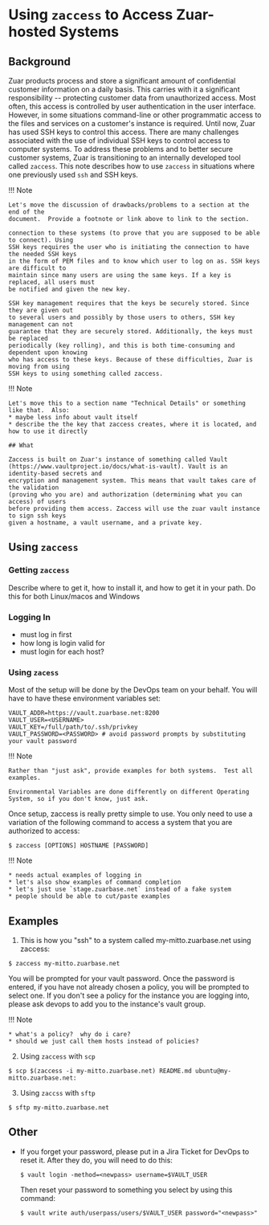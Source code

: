# Using `zaccess` to Access Zuar-hosted Systems

## Background

Zuar products process and store a significant amount of confidential customer
information on a daily basis.  This carries with it a significant responsibility --
protecting customer data from unauthorized access.  Most often, this access is
controlled by user authentication in the user interface.  However, in some situations
command-line or other programmatic access to the files and services on a customer's
instance is required.  Until now, Zuar has used SSH keys to control this access.  There
are many challenges associated with the use of individual SSH keys to control access to
computer systems.  To address these problems and to better secure customer systems, Zuar
is transitioning to an internally developed tool called `zaccess`.  This note describes
how to use `zaccess` in situations where one previously used `ssh` and SSH keys.

!!! Note

	Let's move the discussion of drawbacks/problems to a section at the end of the
	document.  Provide a footnote or link above to link to the section.

	connection to these systems (to prove that you are supposed to be able to connect). Using
	SSH keys requires the user who is initiating the connection to have the needed SSH keys
	in the form of PEM files and to know which user to log on as. SSH keys are difficult to
	maintain since many users are using the same keys. If a key is replaced, all users must
	be notified and given the new key.

	SSH key management requires that the keys be securely stored. Since they are given out
	to several users and possibly by those users to others, SSH key management can not
	guarantee that they are securely stored. Additionally, the keys must be replaced
	periodically (key rolling), and this is both time-consuming and dependent upon knowing
	who has access to these keys. Because of these difficulties, Zuar is moving from using
	SSH keys to using something called zaccess.

!!! Note

	Let's move this to a section name "Technical Details" or something like that.  Also:
    * maybe less info about vault itself
	* describe the the key that zaccess creates, where it is located, and how to use it directly

	## What

	Zaccess is built on Zuar's instance of something called Vault
	(https://www.vaultproject.io/docs/what-is-vault). Vault is an identity-based secrets and
	encryption and management system. This means that vault takes care of the validation
	(proving who you are) and authorization (determining what you can access) of users
	before providing them access. Zaccess will use the zuar vault instance to sign ssh keys
	given a hostname, a vault username, and a private key.


## Using `zaccess`

### Getting `zaccess`

Describe where to get it, how to install it, and how to get it in your path.  Do this
for both Linux/macos and Windows

### Logging In

* must log in first
* how long is login valid for
* must login for each host?

### Using `zacess`

Most of the setup will be done by the DevOps team on your behalf. You will have to have
these environment variables set:
```
VAULT_ADDR=https://vault.zuarbase.net:8200
VAULT_USER=<USERNAME>
VAULT_KEY=/full/path/to/.ssh/privkey
VAULT_PASSWORD=<PASSWORD> # avoid password prompts by substituting your vault password
```

!!! Note

    Rather than "just ask", provide examples for both systems.  Test all examples.

    Environmental Variables are done differently on different Operating System, so if you don't know, just ask.
 
Once setup, zaccess is really pretty simple to use. You only need to use a variation of
the following command to access a system that you are authorized to access:
```
$ zaccess [OPTIONS] HOSTNAME [PASSWORD]
```
  
!!! Note

    * needs actual examples of logging in
	* let's also show examples of command completion
    * let's just use `stage.zuarbase.net` instead of a fake system
	* people should be able to cut/paste examples

## Examples

1. This is how you "ssh" to a system called my-mitto.zuarbase.net using zaccess:
```
$ zaccess my-mitto.zuarbase.net
```
  
You will be prompted for your vault password. Once the password is entered, if you have
not already chosen a policy, you will be prompted to select one. If you don't see a
policy for the instance you are logging into, please ask devops to add you to the
instance's vault group.

!!! Note

    * what's a policy?  why do i care?
	* should we just call them hosts instead of policies?


2. Using `zaccess` with `scp`
```
$ scp $(zaccess -i my-mitto.zuarbase.net) README.md ubuntu@my-mitto.zuarbase.net:
```

3. Using `zaccss` with `sftp`
```
$ sftp my-mitto.zuarbase.net
```
  
## Other

* If you forget your password, please put in a Jira Ticket for DevOps to reset it. After
  they do, you will need to do this:
  ```
  $ vault login -method=<newpass> username=$VAULT_USER
  ```

  Then reset your password to something you select by using this command:
  ```
  $ vault write auth/userpass/users/$VAULT_USER password="<newpass>"
  ```
